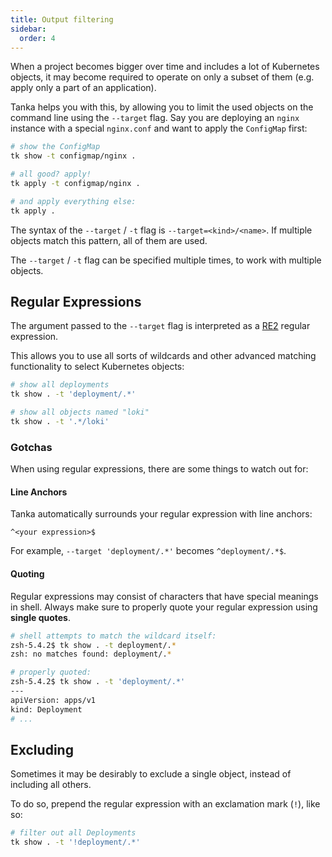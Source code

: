 ```yaml
---
title: Output filtering
sidebar:
  order: 4
---
```


When a project becomes bigger over time and includes a lot of Kubernetes
objects, it may become required to operate on only a subset of them (e.g. apply
only a part of an application).

Tanka helps you with this, by allowing you to limit the used objects on the
command line using the `--target` flag. Say you are deploying an `nginx`
instance with a special `nginx.conf` and want to apply the `ConfigMap` first:

```bash
# show the ConfigMap
tk show -t configmap/nginx .

# all good? apply!
tk apply -t configmap/nginx .

# and apply everything else:
tk apply .
```

The syntax of the `--target` / `-t` flag is `--target=<kind>/<name>`. If
multiple objects match this pattern, all of them are used.

The `--target` / `-t` flag can be specified multiple times, to work with
multiple objects.

## Regular Expressions

The argument passed to the `--target` flag is interpreted as a
[RE2](https://github.com/google/re2/wiki/Syntax) regular expression.

This allows you to use all sorts of wildcards and other advanced matching
functionality to select Kubernetes objects:

```bash
# show all deployments
tk show . -t 'deployment/.*'

# show all objects named "loki"
tk show . -t '.*/loki'
```

### Gotchas

When using regular expressions, there are some things to watch out for:

#### Line Anchors

Tanka automatically surrounds your regular expression with line anchors:

```text
^<your expression>$
```

For example, `--target 'deployment/.*'` becomes `^deployment/.*$`.

#### Quoting

Regular expressions may consist of characters that have special meanings in
shell. Always make sure to properly quote your regular expression using **single
quotes**.

```zsh
# shell attempts to match the wildcard itself:
zsh-5.4.2$ tk show . -t deployment/.*
zsh: no matches found: deployment/.*

# properly quoted:
zsh-5.4.2$ tk show . -t 'deployment/.*'
---
apiVersion: apps/v1
kind: Deployment
# ...
```

## Excluding

Sometimes it may be desirably to exclude a single object, instead of including all others.

To do so, prepend the regular expression with an exclamation mark (`!`), like so:

```bash
# filter out all Deployments
tk show . -t '!deployment/.*'
```
